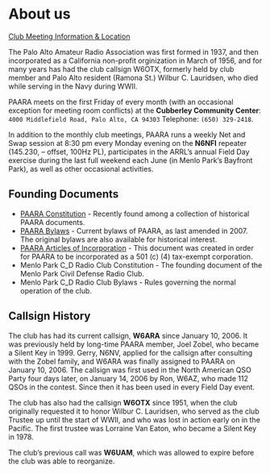 # About us

[Club Meeting Information & Location](/meetings.md)

The Palo Alto Amateur Radio Association was first formed in 1937, and then incorporated as a California non-profit orginization in March of 1956, and for many years has had the club callsign W6OTX, formerly held by club member and Palo Alto resident (Ramona St.) Wilbur C. Lauridsen, who died while serving in the Navy during WWII.

PAARA meets on the first Friday of every month (with an occasional exception for meeting room conflicts) at the **Cubberley Community Center**: `4000 Middlefield Road, Palo Alto, CA 94303` Telephone: `(650) 329-2418`.

In addition to the monthly club meetings, PAARA runs a weekly Net and Swap session at 8:30 pm every Monday evening on the **N6NFI** repeater (145.230, – offset, 100Hz PL), participates in the ARRL’s annual Field Day exercise during the last full weekend each June (in Menlo Park’s Bayfront Park), as well as other occasional activities.

## Founding Documents
* [PAARA Constitution](/constitution.html) - Recently found among a collection of historical PAARA documents.
* [PAARA Bylaws](/bylaws.html) - Current bylaws of PAARA, as last amended in 2007. The original bylaws are also available for historical interest.
* [PAARA Articles of Incorporation](incorporation.html) - This document was created in order for PAARA to be incorporated as a 501 (c) (4) tax-exempt corporation.
* Menlo Park C_D Radio Club Constitution - The founding document of the Menlo Park Civil Defense Radio Club.
* Menlo Park C_D Radio Club Bylaws - Rules governing the normal operation of the club.

## Callsign History

The club has had its current callsign, **W6ARA** since January 10, 2006. It was previously held by long-time PAARA member, Joel Zobel, who became a Silent Key in 1999.  Gerry, N6NV, applied for the callsign after consulting with the Zobel family, and W6ARA was finally assigned to PAARA on January 10, 2006.  The callsign was first used in the North American QSO Party four days later, on January 14, 2006 by Ron, W6AZ, who made 112 QSOs in the contest.  Since then it has been used in every Field Day event.

The club has also had the callsign **W6OTX** since 1951, when the club originally requested it to honor Wilbur C. Lauridsen, who served as the club Trustee up until the start of WWⅡ, and who was lost in action early on in the Pacific. The first trustee was Lorraine Van Eaton, who became a Silent Key in 1978.

The club’s previous call was **W6UAM**, which was allowed to expire before the club was able to reorganize.

